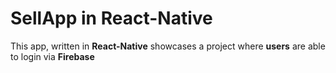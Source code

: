 # SellApp in React-Native

This app, written in __React-Native__ showcases a project where __users__ are able
to login via __Firebase__
